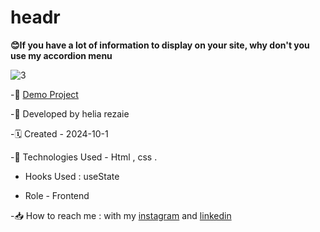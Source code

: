 # headr

**😊If you have a lot of information to display on your site, why don't you use my accordion menu**

![3](https://github.com/user-attachments/assets/f7f3d3ae-1a46-43ca-b36e-cb0c4520251f)



-🔗 [Demo Project](https://helia-rz79.github.io/project1/)

-🙍 Developed by helia rezaie

-🗓️ Created - 2024-10-1

-📱 Technologies Used - Html , css .

- Hooks Used : useState 

- Role - Frontend

-📥 How to reach me : with my [instagram](https://www.instagram.com/helia.r-web) and [linkedin](https://www.linkedin.com/in/helia-rezaie-web)
